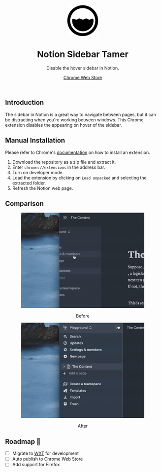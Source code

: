 <br>

<p align="center">
<img src="./images/128.png" style="width:100px;" />
</p>

<h1 align="center">Notion Sidebar Tamer</h1>

<p align="center">
Disable the hover sidebar in Notion.
</p>

<p align="center">
<a href="https://chrome.google.com/webstore/detail/notion-sidebar-tamer/kkjflddbknmcnjodgeobojmdacilodlb">Chrome Web Store</a>
</p>
<br>

## Introduction

The sidebar in Notion is a great way to navigate between pages, but it can be distracting when you're working between windows. This Chrome extension disables the appearing on hover of the sidebar.

## Manual Installation

Please refer to Chrome's [documentation](https://developer.chrome.com/docs/extensions/mv3/getstarted/development-basics/#load-unpacked) on how to install an extension.

1. Download the repository as a zip file and extract it.
2. Enter `chrome://extensions` in the address bar.
3. Turn on developer mode.
4. Load the extension by clicking on `Load unpacked` and selecting the extracted folder.
5. Refresh the Notion web page.

## Comparison

<p align="center">
<img src="./images/before.gif" style="width:400px" />
</p>

<p align="center">
Before
</p>

<p align="center">
<img src="./images/after.gif" style="width:400px" />
</p>

<p align="center">
After
</p>

## Roadmap 🚧

- [ ] Migrate to [WXT](https://wxt.dev/) for development
- [ ] Auto publish to Chrome Web Store
- [ ] Add support for Firefox
